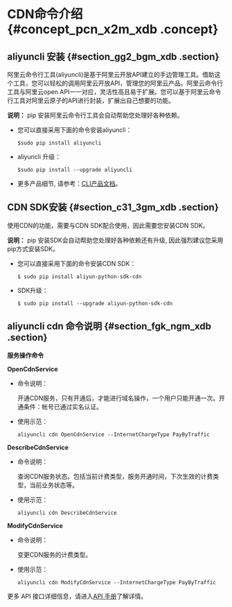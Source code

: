 # CDN命令介绍 {#concept_pcn_x2m_xdb .concept}

## aliyuncli 安装 {#section_gg2_bgm_xdb .section}

阿里云命令行工具\(aliyuncli\)是基于阿里云开放API建立的手边管理工具。借助这个工具，您可以轻松的调用阿里云开放API，管理您的阿里云产品。阿里云命令行工具与阿里云open API一一对应，灵活性高且易于扩展。您可以基于阿里云命令行工具对阿里云原子的API进行封装，扩展出自己想要的功能。

**说明：** pip 安装阿里云命令行工具会自动帮助您处理好各种依赖。

-   您可以直接采用下面的命令安装aliyuncli：

    ```
    $sudo pip install aliyuncli
    ```

-   aliyuncli 升级：

    ```
    $sudo pip install --upgrade aliyuncli
    ```

-   更多产品细节, 请参考：[CLI产品文档](https://docs.aliyun.com/?spm=5176.1970908.105.1.kBS7lo#/pub/aliyun-command-line-interface)。

## CDN SDK安装 {#section_c31_3gm_xdb .section}

使用CDN的功能，需要与CDN SDK配合使用，因此需要您安装CDN SDK。

**说明：** pip 安装SDK会自动帮助您处理好各种依赖还有升级, 因此强烈建议您采用pip方式安装SDK。

-   您可以直接采用下面的命令安装CDN SDK：

    ```
    $ sudo pip install aliyun-python-sdk-cdn
    ```

-   SDK升级：

    ```
    $ sudo pip install --upgrade aliyun-python-sdk-cdn
    ```


## aliyuncli cdn 命令说明 {#section_fgk_ngm_xdb .section}

**服务操作命令**

**OpenCdnService**

-   命令说明：

    开通CDN服务，只有开通后，才能进行域名操作，一个用户只能开通一次。开通条件：帐号已通过实名认证。

-   使用示范：

    ```
    aliyuncli cdn OpenCdnService --InternetChargeType PayByTraffic
    ```


**DescribeCdnService**

-   命令说明：

    查询CDN服务状态。包括当前计费类型，服务开通时间，下次生效的计费类型，当前业务状态等。

-   使用示范：

    ```
    aliyuncli cdn DescribeCdnService
    ```


**ModifyCdnService**

-   命令说明：

    变更CDN服务的计费类型。

-   使用示范：

    ```
    aliyuncli cdn ModifyCdnService --InternetChargeType PayByTraffic
    ```


更多 API 接口详细信息，请进入[API 手册](https://docs.aliyun.com/#/pub/cdn/api-reference/overview)了解详情。

